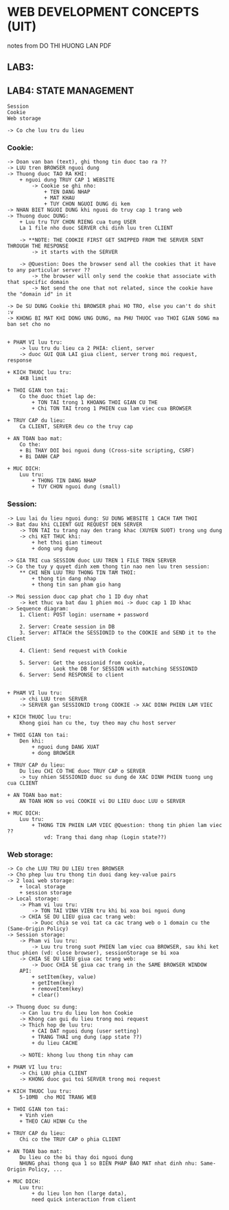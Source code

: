 # WEB DEVELOPMENT CONCEPTS (UIT)
notes from DO THI HUONG LAN PDF

## LAB3: 

## LAB4: STATE MANAGEMENT 
    Session
    Cookie
    Web storage 

    -> Co che luu tru du lieu 

### Cookie: 
    -> Doan van ban (text), ghi thong tin duoc tao ra ?? 
    -> LUU tren BROWSER nguoi dung 
    -> Thuong duoc TAO RA KHI:  
        + nguoi dung TRUY CAP 1 WEBSITE 
            -> Cookie se ghi nho: 
                + TEN DANG NHAP 
                + MAT KHAU 
                + TUY CHON NGUOI DUNG di kem 
    -> NHAN BIET NGUOI DUNG khi nguoi do truy cap 1 trang web 
    -> Thuong duoc DUNG: 
        + Luu tru TUY CHON RIENG cua tung USER 
        La 1 file nho duoc SERVER chi dinh luu tren CLIENT 

        -> **NOTE: THE COOKIE FIRST GET SNIPPED FROM THE SERVER SENT THROUGH THE RESPONSE
            -> it starts with the SERVER 

        -> @Question: Does the browser send all the cookies that it have to any particular server ?? 
            -> the browser will only send the cookie that associate with that specific domain   
            -> Not send the one that not related, since the cookie have the "domain id" in it 

    -> De SU DUNG Cookie thi BROWSER phai HO TRO, else you can't do shit :v 
    -> KHONG BI MAT KHI DONG UNG DUNG, ma PHU THUOC vao THOI GIAN SONG ma ban set cho no  
     

    + PHAM VI luu tru: 
        -> luu tru du lieu ca 2 PHIA: client, server
        -> duoc GUI QUA LAI giua client, server trong moi request, response

    + KICH THUOC luu tru: 
        4KB limit   

    + THOI GIAN ton tai: 
        Co the duoc thiet lap de: 
            + TON TAI trong 1 KHOANG THOI GIAN CU THE
            + Chi TON TAI trong 1 PHIEN cua lam viec cua BROWSER

    + TRUY CAP du lieu: 
        Ca CLIENT, SERVER deu co the truy cap 

    + AN TOAN bao mat: 
        Co the:
        + Bi THAY DOI boi nguoi dung (Cross-site scripting, CSRF)
        + Bi DANH CAP 

    + MUC DICH: 
        Luu tru: 
            + THONG TIN DANG NHAP 
            + TUY CHON nguoi dung (small)
    

### Session: 
    -> Luu lai du lieu nguoi dung: SU DUNG WEBSITE 1 CACH TAM THOI
    -> Bat dau khi CLIENT GUI REQUEST DEN SERVER 
        -> TON TAI tu trang nay den trang khac (XUYEN SUOT) trong ung dung 
        -> chi KET THUC khi: 
            + het thoi gian timeout 
            + dong ung dung 
        
    -> GIA TRI cua SESSION duoc LUU TREN 1 FILE TREN SERVER 
    -> Co the tuy y quyet dinh xem thong tin nao nen luu tren session:  
        ** CHI NEN LUU TRU THONG TIN TAM THOI:
            + thong tin dang nhap 
            + thong tin san pham gio hang 

    -> Moi session duoc cap phat cho 1 ID duy nhat
        -> ket thuc va bat dau 1 phien moi -> duoc cap 1 ID khac 
    -> Sequence diagram: 
        1. Client: POST login: username + password 

        2. Server: Create session in DB
        3. Server: ATTACH the SESSIONID to the COOKIE and SEND it to the Client 

        4. Client: Send request with Cookie 

        5. Server: Get the sessionid from cookie, 
                   Look the DB for SESSION with matching SESSIONID 
        6. Server: Send RESPONSE to client 


    + PHAM VI luu tru: 
        -> chi LUU tren SERVER
        -> SERVER gan SESSIONID trong COOKIE -> XAC DINH PHIEN LAM VIEC 

    + KICH THUOC luu tru: 
        Khong gioi han cu the, tuy theo may chu host server 

    + THOI GIAN ton tai: 
        Den khi:
            + nguoi dung DANG XUAT
            + dong BROWSER

    + TRUY CAP du lieu: 
        Du lieu CHI CO THE duoc TRUY CAP o SERVER 
        -> tuy nhien SESSIONID duoc su dung de XAC DINH PHIEN tuong ung cua CLIENT 

    + AN TOAN bao mat: 
        AN TOAN HON so voi COOKIE vi DU LIEU duoc LUU o SERVER 

    + MUC DICH: 
        Luu tru: 
            + THONG TIN PHIEN LAM VIEC @Question: thong tin phien lam viec ?? 
                vd: Trang thai dang nhap (Login state??)

### Web storage: 
    -> Co che LUU TRU DU LIEU tren BROWSER 
    -> Cho phep luu tru thong tin duoi dang key-value pairs
    -> 2 loai web storage: 
        + local storage 
        + session storage 
    -> Local storage: 
        -> Pham vi luu tru: 
            -> TON TAI VINH VIEN tru khi bi xoa boi nguoi dung 
        -> CHIA SE DU LIEU giua cac trang web:  
            -> Duoc chia se voi tat ca cac trang web o 1 domain cu the (Same-Origin Policy)
    -> Session storage: 
        -> Pham vi luu tru: 
            -> Luu tru trong suot PHIEN lam viec cua BROWSER, sau khi ket thuc phien (vd: close browser), sessionStorage se bi xoa 
        -> CHIA SE DU LIEU giua cac trang web:  
            -> Duoc CHIA SE giua cac trang in the SAME BROWSER WINDOW  
        API: 
            + setItem(key, value)
            + getItem(key)
            + removeItem(key)
            + clear()

    -> Thuong duoc su dung: 
        -> Can luu tru du lieu lon hon Cookie
        -> Khong can gui du lieu trong moi request 
        -> Thich hop de luu tru: 
            + CAI DAT nguoi dung (user setting)
            + TRANG THAI ung dung (app state ??)
            + du lieu CACHE 

        -> NOTE: khong luu thong tin nhay cam 

    + PHAM VI luu tru: 
        -> Chi LUU phia CLIENT
        -> KHONG duoc gui toi SERVER trong moi request 

    + KICH THUOC luu tru: 
        5-10MB  cho MOI TRANG WEB 

    + THOI GIAN ton tai: 
        + Vinh vien
        + THEO CAU HINH Cu the 

    + TRUY CAP du lieu: 
        Chi co the TRUY CAP o phia CLIENT 

    + AN TOAN bao mat: 
        Du lieu co the bi thay doi nguoi dung 
        NHUNG phai thong qua 1 so BIEN PHAP BAO MAT nhat dinh nhu: Same-Origin Policy, ...

    + MUC DICH: 
        Luu tru: 
            + du lieu lon hon (large data),
            need quick interaction from client  

